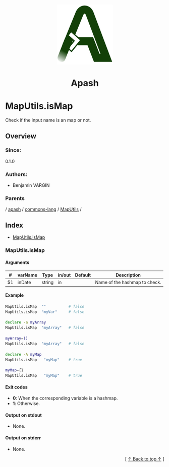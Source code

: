 
<div align='center' id='apash-top'>
  <a href='https://github.com/hastec-fr/apash'>
    <img alt='apash-logo' src='../../../../../../../assets/apash-logo.svg'/>
  </a>

  # Apash
</div>

# MapUtils.isMap

Check if the input name is an map or not.

## Overview

### Since:
0.1.0

### Authors:
* Benjamin VARGIN

### Parents
<!-- apash.parentBegin -->
[](../../../../.md) / [apash](../../../apash.md) / [commons-lang](../../commons-lang.md) / [MapUtils](../MapUtils.md) / 
<!-- apash.parentEnd -->

## Index

* [MapUtils.isMap](#maputilsismap)

### MapUtils.isMap

#### Arguments
| #      | varName        | Type          | in/out   | Default    | Description                           |
|--------|----------------|---------------|----------|------------|---------------------------------------|
| $1     | inDate         | string        | in       |            | Name of the hashmap to check.         |

#### Example
```bash
MapUtils.isMap  ""          # false
MapUtils.isMap  "myVar"     # false

declare -a myArray
MapUtils.isMap  "myArray"   # false

myArray=()
MapUtils.isMap  "myArray"   # false

declare -A myMap
MapUtils.isMap   "myMap"    # true

myMap={}
MapUtils.isMap   "myMap"    # true
```

#### Exit codes

* **0**: When the corresponding variable is a hashmap.
* **1**: Otherwise.

#### Output on stdout

* None.

#### Output on stderr

* None.


  <div align='right'>[ <a href='#apash-top'>↑ Back to top ↑</a> ]</div>

